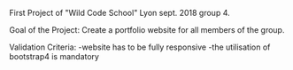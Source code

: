 First Project of "Wild Code School" Lyon sept. 2018 group 4.

Goal of the Project:
Create a portfolio website for all members of the group.

Validation Criteria:
-website has to be fully responsive 
-the utilisation of bootstrap4 is mandatory

